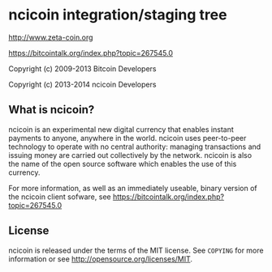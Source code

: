ncicoin integration/staging tree
=================================

http://www.zeta-coin.org

https://bitcointalk.org/index.php?topic=267545.0

Copyright (c) 2009-2013 Bitcoin Developers

Copyright (c) 2013-2014 ncicoin Developers

What is ncicoin?
----------------

ncicoin is an experimental new digital currency that enables instant payments to
anyone, anywhere in the world. ncicoin uses peer-to-peer technology to operate
with no central authority: managing transactions and issuing money are carried
out collectively by the network. ncicoin is also the name of the open source
software which enables the use of this currency.

For more information, as well as an immediately useable, binary version of
the ncicoin client sofware, see https://bitcointalk.org/index.php?topic=267545.0

License
-------

ncicoin is released under the terms of the MIT license. See `COPYING` for more
information or see http://opensource.org/licenses/MIT.
